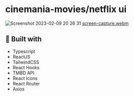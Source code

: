 # cinemania-movies/netflix ui
![Screenshot 2023-02-09 20 26 31](https://user-images.githubusercontent.com/107273888/217918647-c52b31f1-a7be-4edb-a1e2-d6eba1305442.png)
[screen-capture.webm](https://user-images.githubusercontent.com/107273888/217924042-8634e577-8926-4d49-830a-39b2cec07a57.webm)




## 🚀 Built with
- Typescript
- ReactJS
- TailwindCSS
- React Hooks
- TMBD API
- React Icons
- React Router
- Axios
